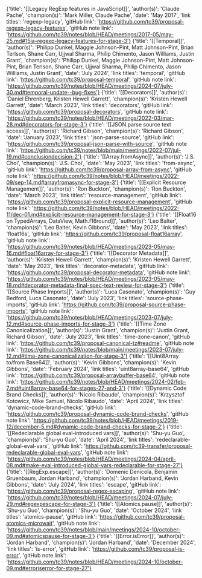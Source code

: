 {'title': '[[Legacy RegExp features in JavaScript]]', 'author(s)': 'Claude Pache', 'champion(s)': 'Mark Miller, Claude Pache', 'date': 'May 2017', 'link titles': 'regexp-legacy', 'gitHub link': 'https://github.com/tc39/proposal-regexp-legacy-features', 'gitHub note link': 'https://github.com/tc39/notes/blob/HEAD/meetings/2017-05/may-25.md#15ia-regexp-legacy-features-for-stage-3'}
{'title': '[[Temporal]]', 'author(s)': 'Philipp Dunkel, Maggie Johnson-Pint, Matt Johnson-Pint, Brian Terlson, Shane Carr, Ujjwal Sharma, Philip Chimento, Jason Williams, Justin Grant', 'champion(s)': 'Philipp Dunkel, Maggie Johnson-Pint, Matt Johnson-Pint, Brian Terlson, Shane Carr, Ujjwal Sharma, Philip Chimento, Jason Williams, Justin Grant', 'date': 'July 2024', 'link titles': 'temporal', 'gitHub link': 'https://github.com/tc39/proposal-temporal', 'gitHub note link': 'https://github.com/tc39/notes/blob/HEAD/meetings/2024-07/july-30.md#temporal-update--bug-fixes'}
{'title': '[[Decorators]]', 'author(s)': 'Daniel Ehrenberg, Kristen Hewell Garrett', 'champion(s)': 'Kristen Hewell Garrett', 'date': 'March 2023', 'link titles': 'decorators', 'gitHub link': 'https://github.com/tc39/proposal-decorators', 'gitHub note link': 'https://github.com/tc39/notes/blob/HEAD/meetings/2022-03/mar-28.md#decorators-for-stage-3'}
{'title': '[[JSON.parse source text access]]', 'author(s)': 'Richard Gibson', 'champion(s)': 'Richard Gibson', 'date': 'January 2023', 'link titles': 'json-parse-source', 'gitHub link': 'https://github.com/tc39/proposal-json-parse-with-source', 'gitHub note link': 'https://github.com/tc39/notes/blob/main/meetings/2022-07/jul-19.md#conclusiondecision-2'}
{'title': '[[Array.fromAsync]]', 'author(s)': 'J.S. Choi', 'champion(s)': 'J.S. Choi', 'date': 'May 2023', 'link titles': 'from-async', 'gitHub link': 'https://github.com/tc39/proposal-array-from-async', 'gitHub note link': 'https://github.com/tc39/notes/blob/HEAD/meetings/2022-09/sep-14.md#arrayfromasync-for-stage-3'}
{'title': '[[Explicit Resource Management]]', 'author(s)': 'Ron Buckton', 'champion(s)': 'Ron Buckton', 'date': 'March 2023', 'link titles': 'resource-management', 'gitHub link': 'https://github.com/tc39/proposal-explicit-resource-management', 'gitHub note link': 'https://github.com/tc39/notes/blob/HEAD/meetings/2022-11/dec-01.md#explicit-resource-management-for-stage-3'}
{'title': '[[Float16 on TypedArrays, DataView, Math.f16round]]', 'author(s)': 'Leo Balter', 'champion(s)': 'Leo Balter, Kevin Gibbons', 'date': 'May 2023', 'link titles': 'float16s', 'gitHub link': 'https://github.com/tc39/proposal-float16array', 'gitHub note link': 'https://github.com/tc39/notes/blob/HEAD/meetings/2023-05/may-16.md#float16array-for-stage-3'}
{'title': '[[Decorator Metadata]]', 'author(s)': 'Kristen Hewell Garrett', 'champion(s)': 'Kristen Hewell Garrett', 'date': 'May 2023', 'link titles': 'decorator-metadata', 'gitHub link': 'https://github.com/tc39/proposal-decorator-metadata', 'gitHub note link': 'https://github.com/tc39/notes/blob/HEAD/meetings/2023-05/may-18.md#decorator-metadata-final-spec-text-review-for-stage-3'}
{'title': '[[Source Phase Imports]]', 'author(s)': 'Luca Casonato', 'champion(s)': 'Guy Bedford, Luca Casonato', 'date': 'July 2023', 'link titles': 'source-phase-imports', 'gitHub link': 'https://github.com/tc39/proposal-source-phase-imports', 'gitHub note link': 'https://github.com/tc39/notes/blob/HEAD/meetings/2023-07/july-12.md#source-phase-imports-for-stage-3'}
{'title': '[[Time Zone Canonicalization]]', 'author(s)': 'Justin Grant', 'champion(s)': 'Justin Grant, Richard Gibson', 'date': 'July 2023', 'link titles': 'time-zone-canon', 'gitHub link': 'https://github.com/tc39/proposal-canonical-tz#readme', 'gitHub note link': 'https://github.com/tc39/notes/blob/main/meetings/2023-07/july-12.md#time-zone-canonicalization-for-stage-3'}
{'title': '[[Uint8Array to/from Base64]]', 'author(s)': 'Kevin Gibbons', 'champion(s)': 'Kevin Gibbons', 'date': 'February 2024', 'link titles': 'uint8array-base64', 'gitHub link': 'https://github.com/tc39/proposal-arraybuffer-base64', 'gitHub note link': 'https://github.com/tc39/notes/blob/HEAD/meetings/2024-02/feb-7.md#uint8array-base64-for-stages-27-and-3'}
{'title': '[[Dynamic Code Brand Checks]]', 'author(s)': 'Nicolo Ribaudo', 'champion(s)': 'Krzysztof Kotowicz, Mike Samuel, Nicolo Ribaudo', 'date': 'April 2024', 'link titles': 'dynamic-code-brand-checks', 'gitHub link': 'https://github.com/tc39/proposal-dynamic-code-brand-checks', 'gitHub note link': 'https://github.com/tc39/notes/blob/HEAD/meetings/2019-12/december-5.md#dynamic-code-brand-checks-for-stage-2'}
{'title': '[[Redeclarable global eval-introduced vars]]', 'author(s)': 'Shu-yu Guo', 'champion(s)': 'Shu-yu Guo', 'date': 'April 2024', 'link titles': 'redeclarable-global-eval-vars', 'gitHub link': 'https://github.com/tc39-transfer/proposal-redeclarable-global-eval-vars', 'gitHub note link': 'https://github.com/tc39/notes/blob/HEAD/meetings/2024-04/april-08.md#make-eval-introduced-global-vars-redeclarable-for-stage-27'}
{'title': '[[RegExp.escape]]', 'author(s)': 'Domenic Denicola, Benjamin Gruenbaum, Jordan Harband', 'champion(s)': 'Jordan Harband, Kevin Gibbons', 'date': 'July 2024', 'link titles': 'escape', 'gitHub link': 'https://github.com/tc39/proposal-regex-escaping', 'gitHub note link': 'https://github.com/tc39/notes/blob/HEAD/meetings/2024-07/july-29.md#regexpescape-for-stage-3'}
{'title': '[[Atomics.pause]]', 'author(s)': 'Shu-yu Guo', 'champion(s)': 'Shu-yu Guo', 'date': 'October 2024', 'link titles': 'atomics-pause', 'gitHub link': 'https://github.com/tc39/proposal-atomics-microwait', 'gitHub note link': 'https://github.com/tc39/notes/blob/main/meetings/2024-10/october-09.md#atomicspause-for-stage-3'}
{'title': '[[Error.isError]]', 'author(s)': 'Jordan Harband', 'champion(s)': 'Jordan Harband', 'date': 'December 2024', 'link titles': 'is-error', 'gitHub link': 'https://github.com/tc39/proposal-is-error', 'gitHub note link': 'https://github.com/tc39/notes/blob/HEAD/meetings/2024-10/october-09.md#erroriserror-for-stage-27'}
